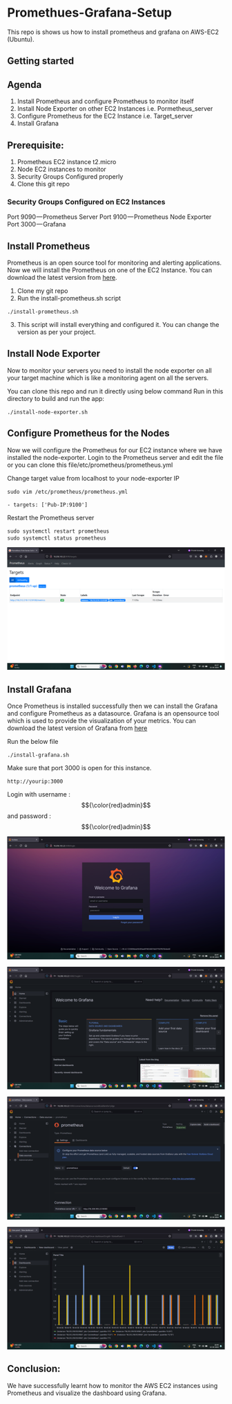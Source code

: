 # Promethues-Grafana-Setup
This repo is shows us how to install prometheus and grafana on AWS-EC2 (Ubuntu).

## Getting started

## Agenda
1.  Install Prometheus and configure Prometheus to monitor itself
2.  Install Node Exporter on other EC2 Instances i.e. Pormetheus_server
3.  Configure Prometheus for the EC2 Instance i.e. Target_server
4.  Install Grafana

##  Prerequisite:
1.  Prometheus EC2 instance t2.micro 
2.  Node EC2 instances to monitor
3.  Security Groups Configured properly
4.  Clone this git repo

### Security Groups Configured on EC2 Instances
Port 9090 — Prometheus Server
Port 9100 — Prometheus Node Exporter
Port 3000 — Grafana

##  Install Prometheus
Prometheus is an open source tool for monitoring and alerting applications.
Now we will install the Prometheus on one of the EC2 Instance. You can download the latest version from [here](https://prometheus.io/download/).

1.  Clone my git repo
2.  Run the install-prometheus.sh script
```shell
./install-prometheus.sh
```
3.  This script will install everything and configured it. You can change the version as per your project.

##  Install Node Exporter

Now to monitor your servers you need to install the node exporter on all your target machine which is like a monitoring agent on all the servers.

You can clone this repo and run it directly using below command
Run in this directory to build and run the app:
```shell
./install-node-exporter.sh
```
##  Configure Prometheus for the Nodes
Now we will configure the Prometheus for our EC2 instance where we have installed the node-exporter. Login to the Prometheus server and edit the file or you can clone this file/etc/prometheus/prometheus.yml

Change target value from localhost to your node-exporter IP
```shell
sudo vim /etc/prometheus/prometheus.yml
```
```shell
- targets: ['Pub-IP:9100']
```
Restart the Prometheus server
```shell
sudo systemctl restart prometheus
sudo systemctl status prometheus
```

![Prometheus with Node Exporter](prometheus-node-export.png)

##  Install Grafana

Once Prometheus is installed successfully then we can install the Grafana and configure Prometheus as a datasource. Grafana is an opensource tool which is used to provide the visualization of your metrics. 
You can download the latest version of Grafana from [here](https://grafana.com/grafana/download)

Run the below file
```shell
./install-grafana.sh
```
Make sure that port 3000 is open for this instance.
```shell
http://yourip:3000
```
Login with username : $${\color{red}admin}$$ and password  : $${\color{red}admin}$$

![Grafana WelcomePage](grafana-welcome.png)

![Grafana HomePage](grafana-home.png)

![Grafana DataSource](grafana-data_source.png)

![Grafana Dashboard](grafana-dashboard.png)



##  Conclusion:

We have successfully learnt how to monitor the AWS EC2 instances using Prometheus and visualize the dashboard using Grafana.

